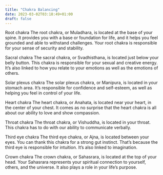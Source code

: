 ```yaml
---
title: "Chakra Balancing"
date: 2023-03-02T03:18:49+01:00
draft: false
---
```


Root chakra
The root chakra, or Muladhara, is located at the base of your spine. It provides you with a base or foundation for life, and it helps you feel grounded and able to withstand challenges. Your root chakra is responsible for your sense of security and stability.

Sacral chakra
The sacral chakra, or Svadhisthana, is located just below your belly button. This chakra is responsible for your sexual and creative energy. It’s also linked to how you relate to your emotions as well as the emotions of others.

Solar plexus chakra
The solar plexus chakra, or Manipura, is located in your stomach area. It’s responsible for confidence and self-esteem, as well as helping you feel in control of your life.

Heart chakra
The heart chakra, or Anahata, is located near your heart, in the center of your chest. It comes as no surprise that the heart chakra is all about our ability to love and show compassion.

Throat chakra
The throat chakra, or Vishuddha, is located in your throat. This chakra has to do with our ability to communicate verbally.

Third eye chakra
The third eye chakra, or Ajna, is located between your eyes. You can thank this chakra for a strong gut instinct. That’s because the third eye is responsible for intuition. It’s also linked to imagination.

Crown chakra
The crown chakra, or Sahasrara, is located at the top of your head. Your Sahasrara represents your spiritual connection to yourself, others, and the universe. It also plays a role in your life’s purpose.